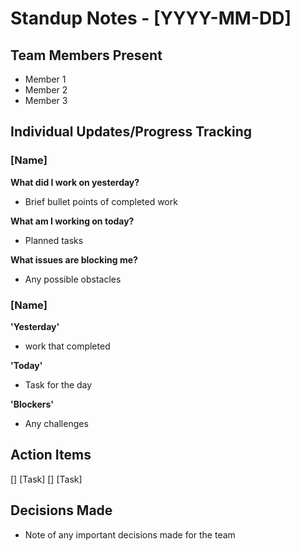 # Standup Notes - [YYYY-MM-DD]

## Team Members Present
- Member 1
- Member 2
- Member 3

## Individual Updates/Progress Tracking

### [Name]
**What did I work on yesterday?**
- Brief bullet points of completed work

**What am I working on today?**
- Planned tasks

**What issues are blocking me?**
- Any possible obstacles

### [Name]
**'Yesterday'**
- work that completed

**'Today'**
- Task for the day

**'Blockers'**
- Any challenges

## Action Items
[] [Task]
[] [Task]

## Decisions Made
- Note of any important decisions made for the team
